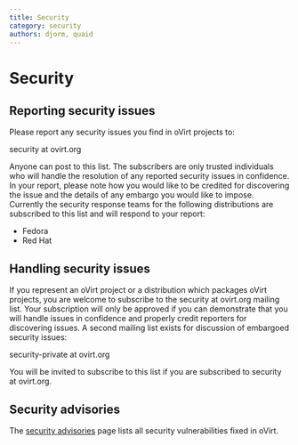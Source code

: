 ```yaml
---
title: Security
category: security
authors: djorm, quaid
---
```


<!-- TODO: Content review -->

# Security

## Reporting security issues

Please report any security issues you find in oVirt projects to:

security at ovirt.org

Anyone can post to this list. The subscribers are only trusted individuals who will handle the resolution of any reported security issues in confidence. In your report, please note how you would like to be credited for discovering the issue and the details of any embargo you would like to impose. Currently the security response teams for the following distributions are subscribed to this list and will respond to your report:

*   Fedora
*   Red Hat

## Handling security issues

If you represent an oVirt project or a distribution which packages oVirt projects, you are welcome to subscribe to the security at ovirt.org mailing list. Your subscription will only be approved if you can demonstrate that you will handle issues in confidence and properly credit reporters for discovering issues. A second mailing list exists for discussion of embargoed security issues:

security-private at ovirt.org

You will be invited to subscribe to this list if you are subscribed to security at ovirt.org.

## Security advisories

The [security advisories](/documentation/security/security-advisories/) page lists all security vulnerabilities fixed in oVirt.


